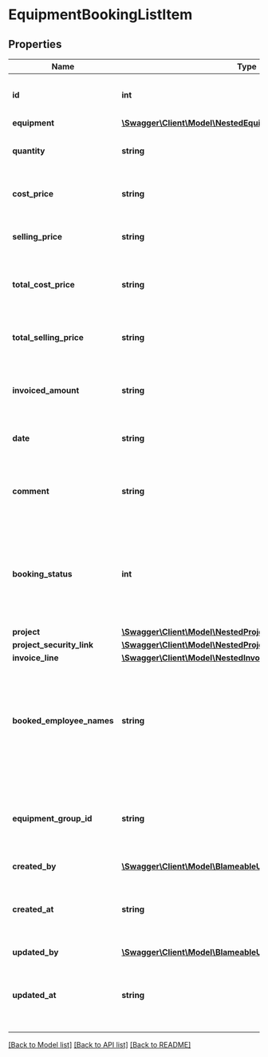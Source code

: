 # EquipmentBookingListItem

## Properties
Name | Type | Description | Notes
------------ | ------------- | ------------- | -------------
**id** | **int** | The ID of this equipment booking. | [optional] 
**equipment** | [**\Swagger\Client\Model\NestedEquipmentPerUnitListItem**](NestedEquipmentPerUnitListItem.md) |  | [optional] 
**quantity** | **string** | The quantity of the booked item. | [optional] 
**cost_price** | **string** | The cost price of the booked item. | [optional] 
**selling_price** | **string** | The selling price of the booked item. | [optional] 
**total_cost_price** | **string** | The total cost price of the booked item. | [optional] 
**total_selling_price** | **string** | The total selling price of the booked item. | [optional] 
**invoiced_amount** | **string** | The invoiced amount of the booked item. | [optional] 
**date** | **string** | The log date of the booked item. | [optional] 
**comment** | **string** | The comment associated with this booked item. | [optional] 
**booking_status** | **int** | The status of this booking. 0 &#x3D; Registered, 1 &#x3D; Invoiced, 2 &#x3D; Not billable, 3 &#x3D; Credited. | [optional] 
**project** | [**\Swagger\Client\Model\NestedProjectListItem**](NestedProjectListItem.md) |  | [optional] 
**project_security_link** | [**\Swagger\Client\Model\NestedProjectSecurityCodeLinkListItem**](NestedProjectSecurityCodeLinkListItem.md) |  | [optional] 
**invoice_line** | [**\Swagger\Client\Model\NestedInvoiceLineListItem**](NestedInvoiceLineListItem.md) |  | [optional] 
**booked_employee_names** | **string** | All employee names related to this equipment booking item, separated by a comma. | [optional] 
**equipment_group_id** | **string** | The equipment group ID related to this equipment booking item. | [optional] 
**created_by** | [**\Swagger\Client\Model\BlameableUser**](BlameableUser.md) |  | [optional] 
**created_at** | **string** | The creation date of the object in ATOM/ISO-8601 format | [optional] 
**updated_by** | [**\Swagger\Client\Model\BlameableUser**](BlameableUser.md) |  | [optional] 
**updated_at** | **string** | The creation date of the object in ATOM/ISO-8601 format | [optional] 

[[Back to Model list]](../README.md#documentation-for-models) [[Back to API list]](../README.md#documentation-for-api-endpoints) [[Back to README]](../README.md)



